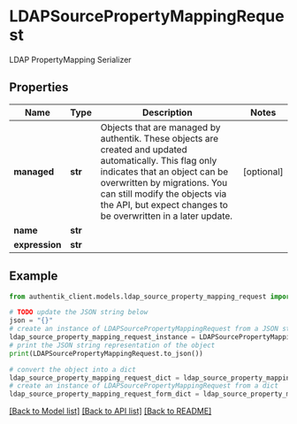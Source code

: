 # LDAPSourcePropertyMappingRequest

LDAP PropertyMapping Serializer

## Properties

Name | Type | Description | Notes
------------ | ------------- | ------------- | -------------
**managed** | **str** | Objects that are managed by authentik. These objects are created and updated automatically. This flag only indicates that an object can be overwritten by migrations. You can still modify the objects via the API, but expect changes to be overwritten in a later update. | [optional] 
**name** | **str** |  | 
**expression** | **str** |  | 

## Example

```python
from authentik_client.models.ldap_source_property_mapping_request import LDAPSourcePropertyMappingRequest

# TODO update the JSON string below
json = "{}"
# create an instance of LDAPSourcePropertyMappingRequest from a JSON string
ldap_source_property_mapping_request_instance = LDAPSourcePropertyMappingRequest.from_json(json)
# print the JSON string representation of the object
print(LDAPSourcePropertyMappingRequest.to_json())

# convert the object into a dict
ldap_source_property_mapping_request_dict = ldap_source_property_mapping_request_instance.to_dict()
# create an instance of LDAPSourcePropertyMappingRequest from a dict
ldap_source_property_mapping_request_form_dict = ldap_source_property_mapping_request.from_dict(ldap_source_property_mapping_request_dict)
```
[[Back to Model list]](../README.md#documentation-for-models) [[Back to API list]](../README.md#documentation-for-api-endpoints) [[Back to README]](../README.md)


